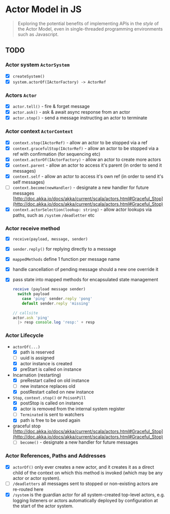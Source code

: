 # Actor Model in JS

> Exploring the potential benefits of implementing APIs in the *style* of the Actor Model, 
even in single-threaded programming environments such as Javascript.

## TODO

### Actor system `ActorSystem`

- [x] `createSystem()`
- [x] `system.actorOf(IActorFactory) -> ActorRef` 

### Actors `Actor`

- [x] `actor.tell()` - fire & forget message
- [x] `actor.ask()` - ask & await async response from an actor
- [x] `actor.stop()` - send a message instructing an actor to terminate

### Actor context `ActorContext`
- [x] `context.stop(IActorRef)` - allow an actor to be stopped via a ref
- [x] `context.gracefulStop(IActorRef)` - allow an actor to be stopped via a ref with confirmation (for sequencing etc)
- [x] `context.actorOf(IActorFactory)` - allow an actor to create more actors
- [x] `context.parent` - allow an actor to access it's parent (in order to send it messages)
- [x] `context.self` - allow an actor to access it's own ref (in order to send it's self messages)
- [ ] `context.become(newHandler)` - designate a new handler for future messages [http://doc.akka.io/docs/akka/current/scala/actors.html#Graceful_Stop](http://doc.akka.io/docs/akka/current/scala/actors.html#Graceful_Stop)
- [x] `context.actorSelection(lookup: string)` - allow actor lookups via paths, such as `/system` `/deadletter` etc

### Actor receive method
- [x] `receive(payload, message, sender)`
- [x] `sender.reply()` for replying directly to a message
- [x] `mappedMethods` define 1 function per message name
- [x] handle cancellation of pending message should a new one override it
- [x] pass state into mapped methods for encapsulated state management

    ```js
    receive (payload message sender)
      switch payload
        case 'ping' sender.reply 'pong'
        default sender.reply 'missing'
      
    // callsite
    actor.ask 'ping'
      |> resp console.log 'resp:' + resp
    ```
    
### Actor Lifecycle

- `actorOf(...)`
    - [x] path is reserved
    - [ ] uuid is assigned
    - [x] actor instance is created
    - [x] preStart is called on instance
    
- Incarnation (restarting)
    - [x] preRestart called on old instance
    - [ ] new instance replaces old
    - [x] postRestart called on new instance
    
- `Stop`, `context.stop()` or `PoisonPill`
    - [x] postStop is called on instance
    - [x] actor is removed from the internal system register
    - [ ] `Terminated` is sent to watchers
    - [x] path is free to be used again
    
- graceful stop [http://doc.akka.io/docs/akka/current/scala/actors.html#Graceful_Stop](http://doc.akka.io/docs/akka/current/scala/actors.html#Graceful_Stop)
    - [ ] `become()` - designate a new handler for future messages
    
### Actor References, Paths and Addresses

- [x] `actorOf()` only ever creates a new actor, and it creates it as a direct child of the context 
    on which this method is invoked (which may be any actor or actor system).
- [ ] `/deadletters` all messages sent to stopped or non-existing actors are re-routed here 
- [x] `/system` is the guardian actor for all system-created top-level actors, e.g. logging 
    listeners or actors automatically deployed by configuration at the start of the actor system.